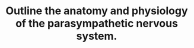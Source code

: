 ---
title: "Outline the anatomy and physiology of the parasympathetic nervous system."
entityType: SAQ
exam: PEX
college: CICM
year: 2014
sitting: B
question: 04
passRate: 0
EC_expectedDomains:
- "It was expected an answer would mention the central role of Acetylcholine as a neurotransmitter at preganglionic and post ganglionic neurons in the parasympathetic system."
EC_errorsCommon:
- "Generally there was a lack of detailed knowledge, incorrect facts and at times confusion between the sympathetic and parasympathetic nervous system functions."
- "A lack of anatomical detail was common (the origin of preganglionic cell bodies was not described clearly, and parasympathetic ganglia were not often named and located)."
- "Target organs were identified correctly but the exact action was not specified e.g. pupillary constriction vs. dilatation, GI sphincter/bladder - contraction vs. relaxation."
- "Detail concerning receptor physiology was not required."
- "This is a question covering a core topic that no candidate passed."
---